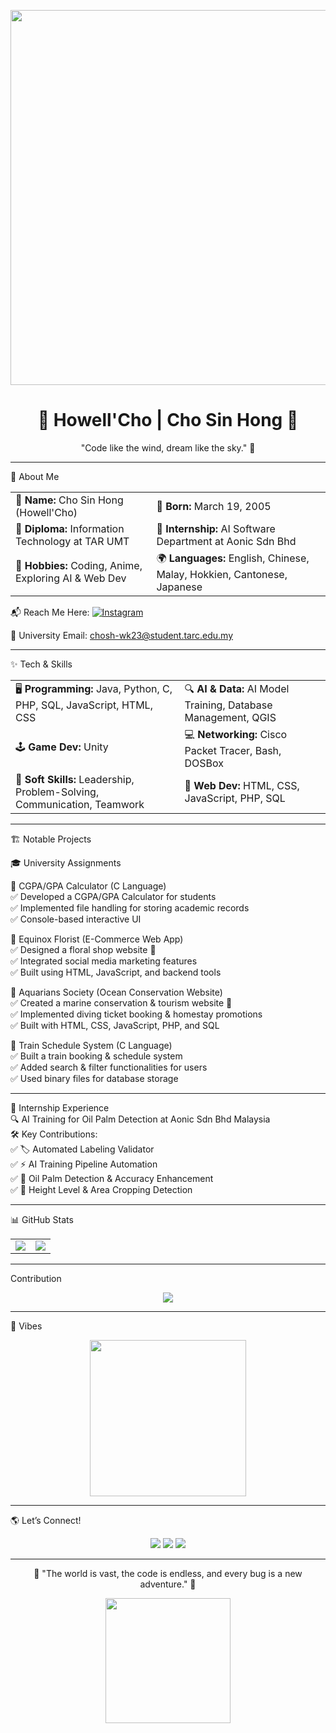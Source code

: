 <!-- Header -->
<p align="center">
  <img src="https://media2.giphy.com/media/N3yLGQ1oMYfGU/giphy.gif" width="600"/>
</p>

<h1 align="center">🌿 Howell'Cho | Cho Sin Hong 🌿</h1>
<p align="center">"Code like the wind, dream like the sky." 🍃</p>

---

🌱 About Me  
<table>
  <tr>
    <td>🏡 <b>Name:</b> Cho Sin Hong (Howell'Cho)</td>
    <td>🎂 <b>Born:</b> March 19, 2005</td>
  </tr>
  <tr>
    <td>🏫 <b>Diploma:</b> Information Technology at TAR UMT</td>
    <td>💼 <b>Internship:</b> AI Software Department at Aonic Sdn Bhd</td>
  </tr>
  <tr>
    <td>🎨 <b>Hobbies:</b> Coding, Anime, Exploring AI & Web Dev</td>
    <td>🌍 <b>Languages:</b> English, Chinese, Malay, Hokkien, Cantonese, Japanese</td>
  </tr>
</table>

📬 Reach Me Here:
[![Instagram](https://img.shields.io/badge/Instagram-HowellCho-purple?style=for-the-badge&logo=instagram)](https://www.instagram.com/howellcho/) 

📩 University Email: [chosh-wk23@student.tarc.edu.my](mailto:chosh-wk23@student.tarc.edu.my)  

---

✨ Tech & Skills  
<table>
  <tr>
    <td>🖥 <b>Programming:</b> Java, Python, C, PHP, SQL, JavaScript, HTML, CSS</td>
    <td>🔍 <b>AI & Data:</b> AI Model Training, Database Management, QGIS</td>
  </tr>
  <tr>
    <td>🕹 <b>Game Dev:</b> Unity</td>
    <td>💻 <b>Networking:</b> Cisco Packet Tracer, Bash, DOSBox</td>
  </tr>
  <tr>
    <td>🌱 <b>Soft Skills:</b> Leadership, Problem-Solving, Communication, Teamwork</td>
    <td>🎯 <b>Web Dev:</b> HTML, CSS, JavaScript, PHP, SQL</td>
  </tr>
</table>

---

🏗️ Notable Projects  

🎓 University Assignments  

🌟 CGPA/GPA Calculator (C Language) </br>
✅ Developed a CGPA/GPA Calculator for students </br>
✅ Implemented file handling for storing academic records   
✅ Console-based interactive UI  

🌸 Equinox Florist (E-Commerce Web App) </br>
✅ Designed a floral shop website 🌺  </br>
✅ Integrated social media marketing features </br>
✅ Built using HTML, JavaScript, and backend tools 

🌊 Aquarians Society (Ocean Conservation Website) </br>
✅ Created a marine conservation & tourism website 🐠  </br>
✅ Implemented diving ticket booking & homestay promotions </br>
✅ Built with HTML, CSS, JavaScript, PHP, and SQL 

🚆 Train Schedule System (C Language)  </br>
✅ Built a train booking & schedule system </br>
✅ Added search & filter functionalities for users  
✅ Used binary files for database storage  

---

🤖 Internship Experience  
🔍 AI Training for Oil Palm Detection at Aonic Sdn Bhd Malaysia  
🛠 Key Contributions: </br>
✅ 🏷️ Automated Labeling Validator  </br>
✅ ⚡ AI Training Pipeline Automation </br>
✅ 🌾 Oil Palm Detection & Accuracy Enhancement </br>
✅ 📏 Height Level & Area Cropping Detection

---

📊 GitHub Stats  
<table>
  <tr>
    <td>
      <img src="https://github-readme-stats.vercel.app/api?username=ChoSinHong&show_icons=true&theme=calm"/>
    </td>
    <td>
      <img src="https://github-readme-streak-stats.herokuapp.com/?user=ChoSinHong&theme=calm"/>
    </td>
  </tr>
</table>

---

Contribution 
<p align="center">
  <img src="https://github.com/ChoSinHong/ChoSinHong/blob/output/github-contribution-grid-snake.svg"/>
</p>

---

🌿 Vibes  
<p align="center">
  <img src="https://media4.giphy.com/media/jIqh3ym2s7GU/giphy.gif" width="250"/>
</p>

---

🌎 Let’s Connect!  
<p align="center">
  <a href="https://www.linkedin.com/in/sin-hong-cho-ab9225322"><img src="https://img.shields.io/badge/LinkedIn-0077B5?style=for-the-badge&logo=linkedin&logoColor=white"/></a>
  <a href="https://x.com/howellcho61044"><img src="https://img.shields.io/badge/Twitter-1DA1F2?style=for-the-badge&logo=twitter&logoColor=white"/></a>
  <a href="mailto:chosh-wk23@student.tarc.edu.my"><img src="https://img.shields.io/badge/-Email-D14836?style=for-the-badge&logo=gmail&logoColor=white"/></a>
</p>

---

<p align="center">🍃 "The world is vast, the code is endless, and every bug is a new adventure." 🍃</p>
<p align="center"><img src="https://media.giphy.com/media/3o6Zt481isNVuQI1l6/giphy.gif" width="200"/></p>
